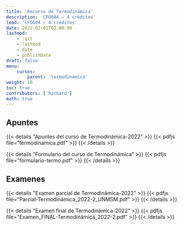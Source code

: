 ```yaml
---
title: 'Recurso de Termodinámica'
description: 'CFO604 — 4 créditos'
lead: 'CFO604 — 4 créditos'
date: 2022-02-01T02:00:00
lastmod:
    - :git
    - lastmod
    - date
    - publishDate
draft: false
menu:
    cursos:
        parent: 'termodinámica'
weight: 10
toc: true
contributors: ['Richard']
math: true
---
```


## Apuntes

{{< details "Apuntes del curso de Termodinámica-2022" >}} {{< pdfjs file="termodinamica.pdf" >}} {{< /details >}}

{{< details "Formulario del curso de Termodinámica" >}} {{< pdfjs file="formulario-termo.pdf" >}} {{< /details >}}

## Examenes

{{< details "Examen parcial de Termodinámica-2022" >}} {{< pdfjs file="Parcial-Termodinámica_2022-2_UNMSM.pdf" >}} {{< /details >}}

{{< details "Examen final de Termodinámica-2022" >}} {{< pdfjs file="Examen_FINAL-Termodinámica_2022-2.pdf" >}} {{< /details >}}
